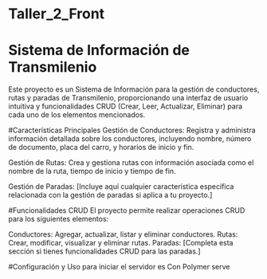 # Taller_2_Front
# Sistema de Información de Transmilenio
Este proyecto es un Sistema de Información para la gestión de conductores, rutas y paradas de Transmilenio, proporcionando una interfaz de usuario intuitiva y funcionalidades CRUD (Crear, Leer, Actualizar, Eliminar) para cada uno de los elementos mencionados.

#Características Principales
Gestión de Conductores: Registra y administra información detallada sobre los conductores, incluyendo nombre, número de documento, placa del carro, y horarios de inicio y fin.

Gestión de Rutas: Crea y gestiona rutas con información asociada como el nombre de la ruta, tiempo de inicio y tiempo de fin.

Gestión de Paradas: [Incluye aquí cualquier característica específica relacionada con la gestión de paradas si aplica a tu proyecto.]

#Funcionalidades CRUD
El proyecto permite realizar operaciones CRUD para los siguientes elementos:

Conductores: Agregar, actualizar, listar y eliminar conductores.
Rutas: Crear, modificar, visualizar y eliminar rutas.
Paradas: [Completa esta sección si tienes funcionalidades CRUD para las paradas.]

#Configuración y Uso
para iniciar el servidor es Con Polymer serve
